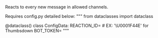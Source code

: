 Reacts to every new message in allowed channels.

Requires config.py detailed below:
"""
from dataclasses import dataclass

@dataclass()
class ConfigData:
    REACTION_ID= # EX: '\U0001F44E' for Thumbsdown
    BOT_TOKEN=
"""